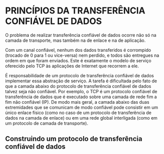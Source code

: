 # PRINCÍPIOS DA TRANSFERÊNCIA CONFIÁVEL DE DADOS

O problema de realizar transferência confiável de dados ocorre não só na camada de transporte, mas também na de enlace e na de aplicação.

Com um canal confiável, nenhum dos dados transferidos é corrompido (trocado de 0 para 1 ou vice-versa) nem perdido, e todos são entregues na ordem em que foram enviados. Este é exatamente o modelo de serviço oferecido pelo TCP às aplicações de Internet que recorrem a ele.

É responsabilidade de um protocolo de transferência confiável de dados implementar essa abstração de serviço. A tarefa é dificultada pelo fato de que a camada abaixo do protocolo de transferência confiável de dados talvez seja não confiável. Por exemplo, o TCP é um protocolo confiável de transferência de dados que é executado sobre uma camada de rede fim a fim não confiável (IP). De modo mais geral, a camada abaixo das duas extremidades que se comunicam de modo confiável pode consistir em um único enlace físico (como no caso de um protocolo de transferência de dados na camada de enlace) ou em uma rede global interligada (como em um protocolo de camada de transporte).

## Construindo um protocolo de transferência confiável de dados
